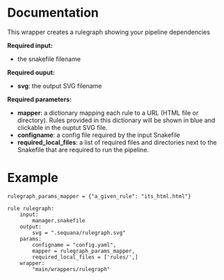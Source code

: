 # Documentation

This wrapper creates a rulegraph showing your pipeline dependencies

**Required input:**

- the snakefile filename

**Required ouput:**

- **svg**: the output SVG filename

**Required parameters:**

- **mapper**: a dictionary mapping each rule to a URL (HTML
  file or directory). Rules provided in this dictionary will be
  shown in blue and clickable in the ouptut SVG file.
- **configname**: a config file required by the input Snakefile
- **required_local_files**: a list of required files and directories next to
  the Snakefile that are required to run the pipeline.

# Example

    rulegraph_params_mapper = {"a_given_rule": "its_html.html"}

    rule rulegraph:
        input: 
            manager.snakefile
        output:
            svg = ".sequana/rulegraph.svg"
        params:
            configname = "config.yaml",
            mapper = rulegraph_params_mapper,
            required_local_files = ['rules/',]
        wrapper:
            "main/wrappers/rulegraph"

